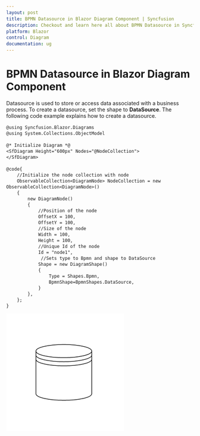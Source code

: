 ```yaml
---
layout: post
title: BPMN Datasource in Blazor Diagram Component | Syncfusion
description: Checkout and learn here all about BPMN Datasource in Syncfusion Blazor Diagram component and much more.
platform: Blazor
control: Diagram
documentation: ug
---
```


# BPMN Datasource in Blazor Diagram Component

Datasource is used to store or access data associated with a business process. To create a datasource, set the shape to **DataSource**. The following code example explains how to create a datasource.

```cshtml
@using Syncfusion.Blazor.Diagrams
@using System.Collections.ObjectModel

@* Initialize Diagram *@
<SfDiagram Height="600px" Nodes="@NodeCollection">
</SfDiagram>

@code{
    //Initialize the node collection with node
    ObservableCollection<DiagramNode> NodeCollection = new ObservableCollection<DiagramNode>()
    {
        new DiagramNode()
        {
            //Position of the node
            OffsetX = 100,
            OffsetY = 100,
            //Size of the node
            Width = 100,
            Height = 100,
            //Unique Id of the node
            Id = "node1",
             //Sets type to Bpmn and shape to DataSource
            Shape = new DiagramShape()
            {
                Type = Shapes.Bpmn,
                BpmnShape=BpmnShapes.DataSource,
            }
        },
    };
}
```

![BPMN Datasource](../images/bpmn-datasource.png)